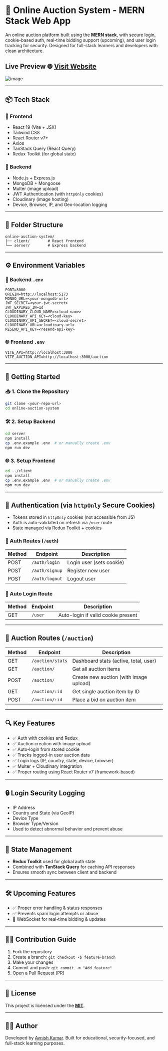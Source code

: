 # 🛒 Online Auction System - MERN Stack Web App

An online auction platform built using the **MERN stack**, with secure login, cookie-based auth, real-time bidding support (upcoming), and user login tracking for security. Designed for full-stack learners and developers with clean architecture.

## Live Preview 🌐 [Visit Website](https://auction.ihavetech.com)
![image](https://github.com/user-attachments/assets/719ec319-d1d3-4e17-9b0b-ae5db8cfd6b4)

---

## 📦 Tech Stack

### 🔹 Frontend

* React 19 (Vite + JSX)
* Tailwind CSS
* React Router v7+
* Axios
* TanStack Query (React Query)
* Redux Toolkit (for global state)

### 🔸 Backend

* Node.js + Express.js
* MongoDB + Mongoose
* Multer (image upload)
* JWT Authentication (with `httpOnly` cookies)
* Cloudinary (image hosting)
* Device, Browser, IP, and Geo-location logging

---

## 📁 Folder Structure

```
online-auction-system/
├── client/        # React frontend
└── server/        # Express backend
```

---

## ⚙️ Environment Variables

### 🔐 Backend `.env`

```env
PORT=3000
ORIGIN=http://localhost:5173
MONGO_URL=<your-mongodb-url>
JWT_SECRET=<your-jwt-secret>
JWT_EXPIRES_IN=1d
CLOUDINARY_CLOUD_NAME=<cloud-name>
CLOUDINARY_API_KEY=<cloud-key>
CLOUDINARY_API_SECRET=<cloud-secret>
CLOUDINARY_URL=<cloudinary-url>
RESEND_API_KEY=<resend-api-key>
```

### 🌐 Frontend `.env`

```env
VITE_API=http://localhost:3000
VITE_AUCTION_API=http://localhost:3000/auction
```

---

## 🚀 Getting Started

### 📥 1. Clone the Repository

```bash
git clone <your-repo-url>
cd online-auction-system
```

### 🛠️ 2. Setup Backend

```bash
cd server
npm install
cp .env.example .env  # or manually create .env
npm run dev
```

### 🌐 3. Setup Frontend

```bash
cd ../client
npm install
cp .env.example .env  # or manually create .env
npm run dev
```

---

## 🔐 Authentication (via `httpOnly` Secure Cookies)

* Tokens stored in `httpOnly` cookies (not accessible from JS)
* Auth is auto-validated on refresh via `/user` route
* State managed via Redux Toolkit + cookies

### 🔐 Auth Routes (`/auth`)

| Method | Endpoint       | Description              |
| ------ | -------------- | ------------------------ |
| POST   | `/auth/login`  | Login user (sets cookie) |
| POST   | `/auth/signup` | Register new user        |
| POST   | `/auth/logout` | Logout user              |

### 👤 Auto Login Route

| Method | Endpoint | Description                        |
| ------ | -------- | ---------------------------------- |
| GET    | `/user`  | Auto-login if valid cookie present |

---

## 🛒 Auction Routes (`/auction`)

| Method | Endpoint         | Description                            |
| ------ | ---------------- | -------------------------------------- |
| GET    | `/auction/stats` | Dashboard stats (active, total, user)  |
| GET    | `/auction/`      | Get all auction items                  |
| POST   | `/auction/`      | Create new auction (with image upload) |
| GET    | `/auction/:id`   | Get single auction item by ID          |
| POST   | `/auction/:id`   | Place a bid on auction item            |

---

## 🔍 Key Features

* ✅ Auth with cookies and Redux
* ✅ Auction creation with image upload
* ✅ Auto-login from stored cookie
* ✅ Tracks logged-in user auction data
* ✅ Login logs (IP, country, state, device, browser)
* ✅ Multer + Cloudinary integration
* ✅ Proper routing using React Router v7 (framework-based)

---

## 🔒 Login Security Logging

* IP Address
* Country and State (via GeoIP)
* Device Type
* Browser Type/Version
* Used to detect abnormal behavior and prevent abuse

---

## 🧠 State Management

* **Redux Toolkit** used for global auth state
* Combined with **TanStack Query** for caching API responses
* Ensures smooth sync between client and backend

---

## 🛠️ Upcoming Features

* ✅ Proper error handling & status responses
* ✅ Prevents spam login attempts or abuse
* 🔄 WebSocket for real-time bidding & updates

---

## 👨‍💻 Contribution Guide

1. Fork the repository
2. Create a branch: `git checkout -b feature-branch`
3. Make your changes
4. Commit and push: `git commit -m "Add feature"`
5. Open a Pull Request (PR)

---

## 🧾 License

This project is licensed under the **[MIT](LICENSE)**.

---

## 👨‍🎓 Author

Developed by [Avnish Kumar](https://github.com/theavnishkumar). Built for educational, security-focused, and full-stack learning purposes.

